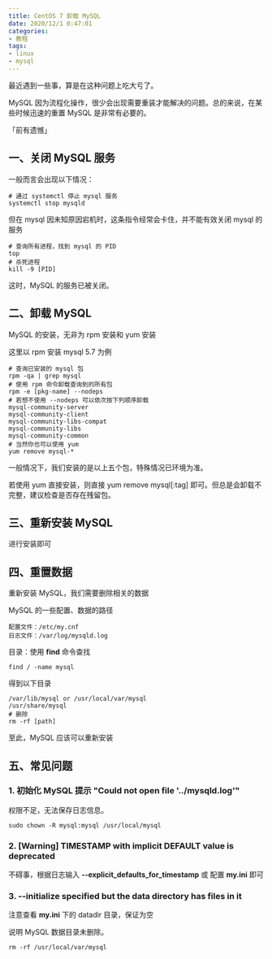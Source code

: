 ```yaml
---
title: CentOS 7 卸载 MySQL
date: 2020/12/1 0:47:01
categories:
- 教程
tags:
- linux
- mysql
---
```


最近遇到一些事，算是在这种问题上吃大亏了。

MySQL 因为流程化操作，很少会出现需要重装才能解决的问题。总的来说，在某些时候迅速的重置 MySQL 是非常有必要的。

「前有遗憾」
<!-- more -->

## 一、关闭 MySQL 服务

一般而言会出现以下情况：

```shell
# 通过 systemctl 停止 mysql 服务
systemctl stop mysqld
```

但在 mysql 因未知原因宕机时，这条指令经常会卡住，并不能有效关闭 mysql 的服务

```shell
# 查询所有进程，找到 mysql 的 PID
top
# 杀死进程
kill -9 [PID]
```

这时，MySQL 的服务已被关闭。

## 二、卸载 MySQL

MySQL 的安装，无非为 rpm 安装和 yum 安装

这里以 rpm 安装 mysql 5.7 为例

```shell
# 查询已安装的 mysql 包
rpm -qa | grep mysql
# 使用 rpm 命令卸载查询到的所有包
rpm -e [pkg-name] --nodeps
# 若想不使用 --nodeps 可以依次按下列顺序卸载
mysql-community-server
mysql-community-client
mysql-community-libs-compat
mysql-community-libs
mysql-community-common
# 当然你也可以使用 yum
yum remove mysql-*
```

一般情况下，我们安装的是以上五个包，特殊情况已环境为准。

若使用 yum 直接安装，则直接 yum remove mysql[:tag] 即可。但总是会卸载不完整，建议检查是否存在残留包。

## 三、重新安装 MySQL

进行安装即可

## 四、重置数据

重新安装 MySQL，我们需要删除相关的数据

MySQL 的一些配置、数据的路径

```
配置文件：/etc/my.cnf
日志文件：/var/log/mysqld.log
```

目录：使用 **find** 命令查找

```
find / -name mysql
```

得到以下目录

```shell
/var/lib/mysql or /usr/local/var/mysql
/usr/share/mysql
# 删除
rm -rf [path]
```

至此，MySQL 应该可以重新安装

## 五、常见问题

### 1. 初始化 MySQL 提示 "Could not open file '../mysqld.log'"

权限不足，无法保存日志信息。

```
sudo chown -R mysql:mysql /usr/local/mysql
```

### 2. [Warning] TIMESTAMP with implicit DEFAULT value is deprecated

不碍事，根据日志输入 **--explicit_defaults_for_timestamp** 或 配置 **my.ini** 即可

### 3. --initialize specified but the data directory has files in it

注意查看 **my.ini** 下的 datadir 目录，保证为空

说明 MySQL 数据目录未删除。

```shell
rm -rf /usr/local/var/mysql
```

